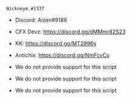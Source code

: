 `Nickneym.#1337`

- Discord: Aizen#9186
- CFX Devz: https://discord.gg/dMMmr82S23
- KK: https://discord.gg/MT2996y
- Antichix: https://discord.gg/NmFcvCs

- We do not provide support for this script
- We do not provide support for this script
- We do not provide support for this script
